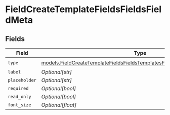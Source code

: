 # FieldCreateTemplateFieldsFieldsFieldMeta


## Fields

| Field                                                                                                                                                            | Type                                                                                                                                                             | Required                                                                                                                                                         | Description                                                                                                                                                      |
| ---------------------------------------------------------------------------------------------------------------------------------------------------------------- | ---------------------------------------------------------------------------------------------------------------------------------------------------------------- | ---------------------------------------------------------------------------------------------------------------------------------------------------------------- | ---------------------------------------------------------------------------------------------------------------------------------------------------------------- |
| `type`                                                                                                                                                           | [models.FieldCreateTemplateFieldsFieldsTemplatesFieldsRequestRequestBodyType](../models/fieldcreatetemplatefieldsfieldstemplatesfieldsrequestrequestbodytype.md) | :heavy_check_mark:                                                                                                                                               | N/A                                                                                                                                                              |
| `label`                                                                                                                                                          | *Optional[str]*                                                                                                                                                  | :heavy_minus_sign:                                                                                                                                               | N/A                                                                                                                                                              |
| `placeholder`                                                                                                                                                    | *Optional[str]*                                                                                                                                                  | :heavy_minus_sign:                                                                                                                                               | N/A                                                                                                                                                              |
| `required`                                                                                                                                                       | *Optional[bool]*                                                                                                                                                 | :heavy_minus_sign:                                                                                                                                               | N/A                                                                                                                                                              |
| `read_only`                                                                                                                                                      | *Optional[bool]*                                                                                                                                                 | :heavy_minus_sign:                                                                                                                                               | N/A                                                                                                                                                              |
| `font_size`                                                                                                                                                      | *Optional[float]*                                                                                                                                                | :heavy_minus_sign:                                                                                                                                               | N/A                                                                                                                                                              |